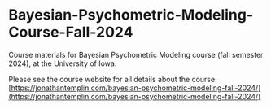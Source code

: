 # Bayesian-Psychometric-Modeling-Course-Fall-2024
Course materials for Bayesian Psychometric Modeling course (fall semester 2024), at the University of Iowa.

Please see the course website for all details about the course: [https://jonathantemplin.com/bayesian-psychometric-modeling-fall-2024/](https://jonathantemplin.com/bayesian-psychometric-modeling-fall-2024/)
